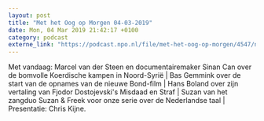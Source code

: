 ```yaml
---
layout: post
title: "Met het Oog op Morgen 04-03-2019"
date: Mon, 04 Mar 2019 21:42:17 +0100
category: podcast
externe_link: "https://podcast.npo.nl/file/met-het-oog-op-morgen/4547/nporadio1_met-het-oog-op-morgen_20190304_met-het-oog-op-morgen-04-03-2019_OTP2QU.mp3"
---
```


Met vandaag: Marcel van der Steen en documentairemaker Sinan Can over de bomvolle Koerdische kampen in Noord-Syrië | Bas Gemmink over de start van de opnames van de nieuwe Bond-film | Hans Boland over zijn vertaling van Fjodor Dostojevski's Misdaad en Straf | Suzan van het zangduo Suzan & Freek voor onze serie over de Nederlandse taal | Presentatie: Chris Kijne.
